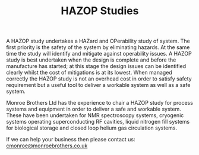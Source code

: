 ﻿---
layout: standard_page
title: HAZOP Studies
permalink: /services/hazop_studies/
---

A HAZOP study undertakes a HAZard and OPerability study of system.  The first priority is the safety of the system by eliminating hazards.  At the same time the study will identify and mitigate against operability issues.  A HAZOP study is best undertaken when the design is complete and before the manufacture has started; at this stage the design issues can be identified clearly whilst the cost of mitigations is at its lowest.  When managed correctly the HAZOP study is not an overhead cost in order to satisfy safety requirement but a useful tool to deliver a workable system as well as a safe system.

Monroe Brothers Ltd has the experience to chair a HAZOP study for process systems and equipment in order to deliver a safe and workable system.  These have been undertaken for NMR spectroscopy systems, cryogenic systems operating superconducting RF cavities, liquid nitrogen fill systems for biological storage and closed loop helium gas circulation systems.

If we can help your business then please contact us: [cmonroe@monroebrothers.co.uk](cmonroe@monroebrothers.co.uk)
